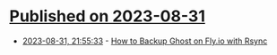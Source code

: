 # [Published on 2023-08-31](index.md)

* [2023-08-31, 21:55:33](https://lobste.rs/s/w2aw1w/how_backup_ghost_on_fly_io_with_rsync) - [How to Backup Ghost on Fly.io with Rsync](https://www.autodidacts.io/backup-ghost-on-fly-with-rsync/)
